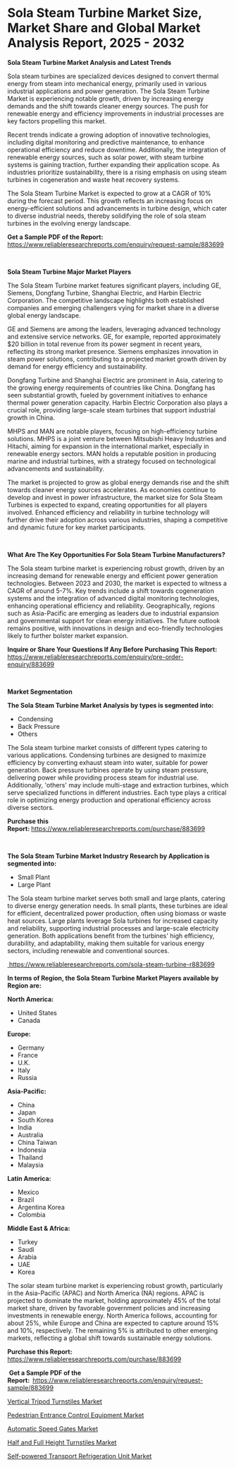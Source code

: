 <p><h1>Sola Steam Turbine Market Size, Market Share and Global Market Analysis Report, 2025 - 2032</h1></p><p><strong>Sola Steam Turbine Market Analysis and Latest Trends</strong></p>
<p><p>Sola steam turbines are specialized devices designed to convert thermal energy from steam into mechanical energy, primarily used in various industrial applications and power generation. The Sola Steam Turbine Market is experiencing notable growth, driven by increasing energy demands and the shift towards cleaner energy sources. The push for renewable energy and efficiency improvements in industrial processes are key factors propelling this market.</p><p>Recent trends indicate a growing adoption of innovative technologies, including digital monitoring and predictive maintenance, to enhance operational efficiency and reduce downtime. Additionally, the integration of renewable energy sources, such as solar power, with steam turbine systems is gaining traction, further expanding their application scope. As industries prioritize sustainability, there is a rising emphasis on using steam turbines in cogeneration and waste heat recovery systems.</p><p>The Sola Steam Turbine Market is expected to grow at a CAGR of 10% during the forecast period. This growth reflects an increasing focus on energy-efficient solutions and advancements in turbine design, which cater to diverse industrial needs, thereby solidifying the role of sola steam turbines in the evolving energy landscape.</p></p>
<p><strong>Get a Sample PDF of the Report:&nbsp;</strong> <a href="https://www.reliableresearchreports.com/enquiry/request-sample/883699?utm_campaign=113&utm_medium=2&utm_source=Github&utm_content=ia&utm_term=24022025&utm_id=sola-steam-turbine">https://www.reliableresearchreports.com/enquiry/request-sample/883699</a></p>
<p>&nbsp;</p>
<p><strong>Sola Steam Turbine Major Market Players</strong></p>
<p><p>The Sola Steam Turbine market features significant players, including GE, Siemens, Dongfang Turbine, Shanghai Electric, and Harbin Electric Corporation. The competitive landscape highlights both established companies and emerging challengers vying for market share in a diverse global energy landscape.</p><p>GE and Siemens are among the leaders, leveraging advanced technology and extensive service networks. GE, for example, reported approximately $20 billion in total revenue from its power segment in recent years, reflecting its strong market presence. Siemens emphasizes innovation in steam power solutions, contributing to a projected market growth driven by demand for energy efficiency and sustainability.</p><p>Dongfang Turbine and Shanghai Electric are prominent in Asia, catering to the growing energy requirements of countries like China. Dongfang has seen substantial growth, fueled by government initiatives to enhance thermal power generation capacity. Harbin Electric Corporation also plays a crucial role, providing large-scale steam turbines that support industrial growth in China.</p><p>MHPS and MAN are notable players, focusing on high-efficiency turbine solutions. MHPS is a joint venture between Mitsubishi Heavy Industries and Hitachi, aiming for expansion in the international market, especially in renewable energy sectors. MAN holds a reputable position in producing marine and industrial turbines, with a strategy focused on technological advancements and sustainability.</p><p>The market is projected to grow as global energy demands rise and the shift towards cleaner energy sources accelerates. As economies continue to develop and invest in power infrastructure, the market size for Sola Steam Turbines is expected to expand, creating opportunities for all players involved. Enhanced efficiency and reliability in turbine technology will further drive their adoption across various industries, shaping a competitive and dynamic future for key market participants.</p></p>
<p>&nbsp;</p>
<p><strong>What Are The Key Opportunities For Sola Steam Turbine Manufacturers?</strong></p>
<p><p>The Sola steam turbine market is experiencing robust growth, driven by an increasing demand for renewable energy and efficient power generation technologies. Between 2023 and 2030, the market is expected to witness a CAGR of around 5-7%. Key trends include a shift towards cogeneration systems and the integration of advanced digital monitoring technologies, enhancing operational efficiency and reliability. Geographically, regions such as Asia-Pacific are emerging as leaders due to industrial expansion and governmental support for clean energy initiatives. The future outlook remains positive, with innovations in design and eco-friendly technologies likely to further bolster market expansion.</p></p>
<p><strong>Inquire or Share Your Questions If Any Before Purchasing This Report:</strong> <a href="https://www.reliableresearchreports.com/enquiry/pre-order-enquiry/883699?utm_campaign=113&utm_medium=2&utm_source=Github&utm_content=ia&utm_term=24022025&utm_id=sola-steam-turbine">https://www.reliableresearchreports.com/enquiry/pre-order-enquiry/883699</a></p>
<p>&nbsp;</p>
<p><strong>Market Segmentation</strong></p>
<p><strong>The Sola Steam Turbine Market Analysis by types is segmented into:</strong></p>
<p><ul><li>Condensing</li><li>Back Pressure</li><li>Others</li></ul></p>
<p><p>The Sola steam turbine market consists of different types catering to various applications. Condensing turbines are designed to maximize efficiency by converting exhaust steam into water, suitable for power generation. Back pressure turbines operate by using steam pressure, delivering power while providing process steam for industrial use. Additionally, 'others' may include multi-stage and extraction turbines, which serve specialized functions in different industries. Each type plays a critical role in optimizing energy production and operational efficiency across diverse sectors.</p></p>
<p><strong>Purchase this Report:&nbsp;</strong><a href="https://www.reliableresearchreports.com/purchase/883699?utm_campaign=113&utm_medium=2&utm_source=Github&utm_content=ia&utm_term=24022025&utm_id=sola-steam-turbine">https://www.reliableresearchreports.com/purchase/883699</a></p>
<p>&nbsp;</p>
<p><strong>The Sola Steam Turbine Market Industry Research by Application is segmented into:</strong></p>
<p><ul><li>Small Plant</li><li>Large Plant</li></ul></p>
<p><p>The Sola steam turbine market serves both small and large plants, catering to diverse energy generation needs. In small plants, these turbines are ideal for efficient, decentralized power production, often using biomass or waste heat sources. Large plants leverage Sola turbines for increased capacity and reliability, supporting industrial processes and large-scale electricity generation. Both applications benefit from the turbines' high efficiency, durability, and adaptability, making them suitable for various energy sectors, including renewable and conventional sources.</p></p>
<p><a href="https://www.reliableresearchreports.com/sola-steam-turbine-r883699?utm_campaign=113&utm_medium=2&utm_source=Github&utm_content=ia&utm_term=24022025&utm_id=sola-steam-turbine">&nbsp;https://www.reliableresearchreports.com/sola-steam-turbine-r883699</a></p>
<p><strong>In terms of Region, the Sola Steam Turbine Market Players available by Region are:</strong></p>
<p>
    <p> <strong> North America: </strong>
        <ul>
            <li>United States</li>
            <li>Canada</li>
        </ul>
        </p> 
    <p> <strong> Europe: </strong>
        <ul>
            <li>Germany</li>
            <li>France</li>
            <li>U.K.</li>
            <li>Italy</li>
            <li>Russia</li>
        </ul>
        </p> 
    <p> <strong> Asia-Pacific: </strong>
        <ul>
            <li>China</li>
            <li>Japan</li>
            <li>South Korea</li>
            <li>India</li>
            <li>Australia</li>
            <li>China Taiwan</li>
            <li>Indonesia</li>
            <li>Thailand</li>
            <li>Malaysia</li>
        </ul>
        </p> 
    <p> <strong> Latin America: </strong>
        <ul>
            <li>Mexico</li>
            <li>Brazil</li>
            <li>Argentina Korea</li>
            <li>Colombia</li>
        </ul>
        </p> 
    <p> <strong> Middle East & Africa: </strong>
        <ul>
            <li>Turkey</li>
            <li>Saudi</li>
            <li>Arabia</li>
            <li>UAE</li>
            <li>Korea</li>
        </ul>
    </p>
    </p>
<p><p>The solar steam turbine market is experiencing robust growth, particularly in the Asia-Pacific (APAC) and North America (NA) regions. APAC is projected to dominate the market, holding approximately 45% of the total market share, driven by favorable government policies and increasing investments in renewable energy. North America follows, accounting for about 25%, while Europe and China are expected to capture around 15% and 10%, respectively. The remaining 5% is attributed to other emerging markets, reflecting a global shift towards sustainable energy solutions.</p></p>
<p><strong>Purchase this Report: </strong><a href="https://www.reliableresearchreports.com/purchase/883699?utm_campaign=113&utm_medium=2&utm_source=Github&utm_content=ia&utm_term=24022025&utm_id=sola-steam-turbine">https://www.reliableresearchreports.com/purchase/883699</a></p>
<p>&nbsp;<strong>Get a Sample PDF of the Report:&nbsp;&nbsp;</strong><a href="https://www.reliableresearchreports.com/enquiry/request-sample/883699?utm_campaign=113&utm_medium=2&utm_source=Github&utm_content=ia&utm_term=24022025&utm_id=sola-steam-turbine">https://www.reliableresearchreports.com/enquiry/request-sample/883699</a></p>
<p><strong></strong></p>
<p><p><a href="https://github.com/deyniphytic/Market-Research-Report-List-1/blob/main/vertical-tripod-turnstiles-market.md?utm_campaign=113&utm_medium=2&utm_source=Github&utm_content=ia&utm_term=24022025&utm_id=sola-steam-turbine">Vertical Tripod Turnstiles Market</a></p><p><a href="https://github.com/haaszgettre6/Market-Research-Report-List-1/blob/main/pedestrian-entrance-control-equipment-market.md?utm_campaign=113&utm_medium=2&utm_source=Github&utm_content=ia&utm_term=24022025&utm_id=sola-steam-turbine">Pedestrian Entrance Control Equipment Market</a></p><p><a href="https://github.com/mohmodsiason/Market-Research-Report-List-1/blob/main/automatic-speed-gates-market.md?utm_campaign=113&utm_medium=2&utm_source=Github&utm_content=ia&utm_term=24022025&utm_id=sola-steam-turbine">Automatic Speed Gates Market</a></p><p><a href="https://github.com/saoneubeh8/Market-Research-Report-List-1/blob/main/half-and-full-height-turnstiles-market.md?utm_campaign=113&utm_medium=2&utm_source=Github&utm_content=ia&utm_term=24022025&utm_id=sola-steam-turbine">Half and Full Height Turnstiles Market</a></p><p><a href="https://github.com/zanoligarav/Market-Research-Report-List-1/blob/main/self-powered-transport-refrigeration-unit-market.md?utm_campaign=113&utm_medium=2&utm_source=Github&utm_content=ia&utm_term=24022025&utm_id=sola-steam-turbine">Self-powered Transport Refrigeration Unit Market</a></p></p>